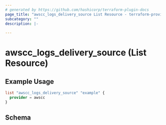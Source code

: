 ```yaml
---
# generated by https://github.com/hashicorp/terraform-plugin-docs
page_title: "awscc_logs_delivery_source List Resource - terraform-provider-awscc"
subcategory: ""
description: |-
  
---
```


# awscc_logs_delivery_source (List Resource)



## Example Usage

```terraform
list "awscc_logs_delivery_source" "example" {
  provider = awscc
}
```

<!-- schema generated by tfplugindocs -->
## Schema
